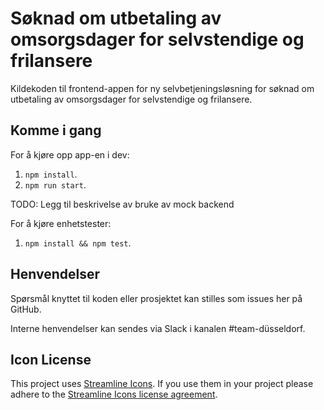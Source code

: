 # Søknad om utbetaling av omsorgsdager for selvstendige og frilansere

Kildekoden til frontend-appen for ny selvbetjeningsløsning for
søknad om utbetaling av omsorgsdager for selvstendige og frilansere.

## Komme i gang

For å kjøre opp app-en i dev:

1.  `npm install`.
2.  `npm run start`.

TODO: Legg til beskrivelse av bruke av mock backend

For å kjøre enhetstester:

1.  `npm install && npm test`.

## Henvendelser

Spørsmål knyttet til koden eller prosjektet kan stilles som issues her på GitHub.

Interne henvendelser kan sendes via Slack i kanalen #team-düsseldorf.

## Icon License

This project uses [Streamline Icons](http://www.streamlineicons.com/). If you use them in your project please adhere to the [Streamline Icons license agreement](http://www.streamlineicons.com/license.html).
